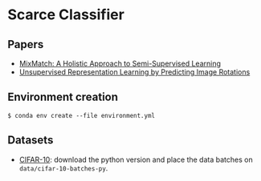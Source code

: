 # Scarce Classifier

## Papers

- [MixMatch: A Holistic Approach to Semi-Supervised Learning](https://arxiv.org/abs/1905.02249)
- [Unsupervised Representation Learning by Predicting Image Rotations](https://arxiv.org/abs/1803.07728)

## Environment creation

```
$ conda env create --file environment.yml
```

## Datasets
- [CIFAR-10](http://www.cs.toronto.edu/~kriz/cifar.html): download the python version and place the data batches on ```data/cifar-10-batches-py```.
